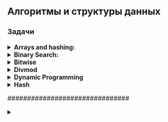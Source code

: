 ## Алгоритмы и структуры данных

### Задачи

<details>
<summary><b>Arrays and hashing:</b></summary>  
<br>

<details>
<summary><b>217. Contains-duplicate:</b></summary>

https://leetcode.com/problems/contains-duplicate/
<img src="media_readme/leetcode_tasks/array_and_hashing/217.png"/>

Time: O(nlog(n)); Space: O(1)
```python
class Solution:
    def containsDuplicate(self, nums: List[int]) -> bool:
        nums = sorted(nums)

        for n in range(len(nums) - 1):
            if nums[n] == nums[n+1]:
                return True
        return False
```

Time: O(n); Space: O(n)
```python
class Solution:
    def containsDuplicate(self, nums: List[int]) -> bool:
        hashset = set ()

        for n in nums:
            if n in hashset:
                return True
            
            hashset.add(n)
        return False
```
</details>

<details>
<summary><b>242. Valid Anagram</b></summary>
<img src="media_readme/leetcode_tasks/array_and_hashing/217.png"/>

Time: O(n); Space: O(n);
```python
class Solution:
    def isAnagram(self, s: str, t: str) -> bool:
        '''
        Пройдемся по каждому символу в строке, каждый уникальный символ будем добавлять в качестве ключа,
        если символ уже находится в словаре, то увеличиваем счетчик
        Выполняем для двух строк
        Сравниваем словари
        '''
        if len(s) != len(t):
            return False
        
        countS, countT = {}, {}

        for i in range(len(s)):
            countS[s[i]] = 1 + countS.get(s[i], 0)
            countT[t[i]] = 1 + countT.get(t[i], 0)            
        
        for c in countS:
            if countS[c] != countT.get(c, 0):
                return False
        
        return True
```

Time: O(nlog(n)); Space: O(nlog(n));
```python
class Solution:
    def isAnagram(self, s: str, t: str) -> bool:
        return sorted(s) == sorted(t)
        
```
</details>

<details>
<summary><b>1. Two Sum</b></summary>

<img src="media_readme/leetcode_tasks/array_and_hashing/1.png" />

Time: O(n); Space: O(n);
```python
class Solution:
    def twoSum(self, nums: List[int], target: int) -> List[int]:
        '''
        Создадим словарь с парой число:индекс_числа
        Проиндекстируем список nums
        Найдем разницу между target и числом
        Если число размером в разницу есть в словаре, то возвращаем результат
        Иначе добавляем число в словарь   
        '''
        hashmap = {}  # value : index

        for k, v in enumerate(nums):
            diff = target - v
            if diff in hashmap:
                return [hashmap[diff], k]
            hashmap[v] = k
```
</details>

<details>
<summary><b>49. Group Anagrams</b></summary>

<img src="media_readme/leetcode_tasks/array_and_hashing/49.png" />

Time: O(n * k * log(k)); Space: O(n);
```python
class Solution:
    def groupAnagrams(self, strs: List[str]) -> List[List[str]]:
        anagram_dict = defaultdict(list)
        
        for i, word in enumerate(strs):
            sorted_word = ''.join(sorted(word))
            anagram_dict[sorted_word].append(word)

        return list(anagram_dict.values())
```
</details>

<details>
<summary><b>347. Top K Frequent Elements</b></summary>

<img src="media_readme/leetcode_tasks/array_and_hashing/347.png" />

Time: O(n * k * log(k)); Space: O(n);
```python
class Solution:
    def topKFrequent(self, nums: List[int], k: int) -> List[int]:
        # Используем Counter для подсчета частоты элементов
        num_count = Counter(nums)

        # Сортируем элементы по частоте в убывающем порядке
        sorted_nums = sorted(num_count, key=lambda x: num_count[x], reverse=True)

        # Возвращаем первые k элементов
        return sorted_nums[:k]
```
</details>

<details>
<summary><b>605. Can Place Flowers</b></summary>

<img src="media_readme/leetcode_tasks/array_and_hashing/605.png" />

Time: O(n); Space: O(1);
```python
class Solution:
    def canPlaceFlowers(self, flowerbed: List[int], n: int) -> bool:
        length = len(flowerbed)
        i = 0

        while i < length:
            if flowerbed[i] == 0:
                if i == length - 1 or flowerbed[i + 1] == 0:
                    n -= 1
                    i += 2  # пропускаем два элемента, так как они не могут влиять на посадку цветка
                else:
                    i += 3  # пропускаем три элемента, так как следующий элемент занят
            else:
                i += 2  # пропускаем два элемента, так как текущий элемент уже занят

            if n <= 0:
                return True

        return False
```
</details>

<details>
<summary><b>941. Valid Mountain Array</b></summary>

<img src="media_readme/leetcode_tasks/array_and_hashing/941.png" />

Time: O(n); Space: O(1);
```python
class Solution:
    def validMountainArray(self, arr: List[int]) -> bool:
        l = len(arr)

        if l < 3:
            return False
        
        i = 0
        while arr[i] < arr[i+1]:
            i += 1 
            if i == l - 1:
                return False  
        
        j = l-1
        while arr[j-1] > arr[j]:
            j -= 1
            if j == 0:
                return False 
        
        return i == j
```
</details>

<details>
<summary><b>228. Summary Ranges</b></summary>

<img src="media_readme/leetcode_tasks/array_and_hashing/228.png" />

Time: O(n); Space: O(1);
```python
class Solution:
    def summaryRanges(self, nums: List[int]) -> List[str]:
        i = 0
        j = 0
        res = []

        while j <= len(nums) - 1:
            start = nums[i]

            while j < len(nums) - 1 and nums[j + 1] - nums[j] == 1:
                j += 1

            finish = nums[j]

            if start == finish:
                res.append(str(start))
            else:
                res.append(str(start) + "->" + str(finish))

            i = j + 1
            j += 1
        return res
```
</details>

<details>
<summary><b>1431. Kids With the Greatest Number of Candies</b></summary>
<img src="media_readme/leetcode_tasks/array_and_hashing/1431.png" />

Time: O(n); Space: O(n);
```python
class Solution:
    def kidsWithCandies(self, candies: List[int], extraCandies: int) -> List[bool]:
        return [candy + extraCandies >= max(candies) for candy in candies]
```
</details>

<details>
<summary><b>674. Longest Continuous Increasing Subsequence</b></summary>

<img src="media_readme/leetcode_tasks/array_and_hashing/674.png" />

Time: O(n); Space: O(n);

```python
class Solution:
    def findLengthOfLCIS(self, nums: List[int]) -> int:
        if not nums:
            return 0

        res = [1]
        f = 1

        for i in range(1, len(nums)):
            if nums[i] > nums[i - 1]:
                res.append(res[-1] + 1)
            else:
                res.append(1)

        return max(res)
```
</details>

<details>
<summary><b>1480. Running Sum of 1d Array</b></summary>

<img src="media_readme/leetcode_tasks/array_and_hashing/1480.png" />

Time: O(n); Space: O(1);

```python
class Solution:
    def runningSum(self, nums: List[int]) -> List[int]:
        for i in range(1, len(nums)):
            nums[i] += nums[i-1]
        return nums
```
</details>

<details>
<summary><b>896. Monotonic Array</b></summary>

<img src="media_readme/leetcode_tasks/array_and_hashing/896.png" />

Time: O(n); Space: O(1);

```python
class Solution:
    def isMonotonic(self, nums: List[int]) -> bool:
        i = 0
        while i < len(nums) - 1 and nums[i] <= nums[i+1]:
            i += 1
        
        j = 0
        while j < len(nums) - 1 and nums[j] >= nums[j+1]:
            j += 1
        
        return any([i == len(nums) - 1, j == len(nums) - 1])
```
</details>
<br>
</details>

<details>
<summary><b>Binary Search:</b></summary>
<br>
<details>
<summary><b>367. Valid Perfect Square</b></summary>

<img src="media_readme/leetcode_tasks/divmod/367.png" />

Time: O(1); Space: O(1);

```python
class Solution:
    def isPerfectSquare(self, num: int) -> bool:
        return num % num ** 0.5 == 0
```

Time: O(log(n)); Space: O(1);
```python
class Solution:
    def isPerfectSquare(self, num: int) -> bool:
        l, r = 1, num // 2

        if num == 1:
            return True

        while l <= r:
            mid = (l + r ) // 2
            
            if mid ** 2 == num:
                return True
            
            if mid ** 2 > num:
                r = mid - 1
            else:
                l = mid + 1
        
        return False
```
</details>

<details>
<summary><b>704. Binary Search</b></summary>

<img src="media_readme/leetcode_tasks/binary search/704.png" />

Time: O(log(n)); Space: O(1);

```python
class Solution:
    def search(self, nums: List[int], target: int) -> int:
        l, r = 0, len(nums) - 1

        while l <= r:
            mid = (r + l) // 2

            if nums[mid] == target:
                return mid
            elif nums[mid] < target:
                l = mid + 1
            else:
                r = mid

        return -1
```
</details>

<details>
<summary><b>69. Sqrt(x)</b></summary>

<img src="media_readme/leetcode_tasks/binary search/69.png" />

Time: O(log(n)); Space: O(1);

```python
class Solution:
    def mySqrt(self, x: int) -> int:
        l, r = 1, x

        while l <= r:
            mid = (l + r) // 2

            if mid * mid == x:
                return int(mid)
            
            if mid * mid < x:
                l = mid + 1
            else:
                r = mid - 1

        return r
```
</details>

<details>
<summary><b>278. First Bad Version</b></summary>

<img src="media_readme/leetcode_tasks/binary search/278.png" />

Time: O(log(n)); Space: O(1);

```python
# The isBadVersion API is already defined for you.
# def isBadVersion(version: int) -> bool:

class Solution:
    def firstBadVersion(self, n: int) -> int:
        l, r = 0, n
        
        while l <= r:
            mid = (l + r) // 2

            if isBadVersion(mid) == False:
                l = mid + 1
            else:
                r = mid - 1
            
            if isBadVersion(mid-1) == False and isBadVersion(mid) == True:
                return mid
```
</details>

<details>
<summary><b>374. Guess Number Higher or Lower</b></summary>

<img src="media_readme/leetcode_tasks/binary search/374.png" />

Time: O(log(n)); Space: O(1);

```python
# The guess API is already defined for you.
# @param num, your guess
# @return -1 if num is higher than the picked number
#          1 if num is lower than the picked number
#          otherwise return 0
# def guess(num: int) -> int:

class Solution:
    def guessNumber(self, n: int) -> int:
        l, r = 1, n

        while l <= r:
            mid = (l + r) // 2
            g = guess(mid)
            
            if g == 0:
                return mid
            elif g > 0:
                l = mid + 1
            else:
                r = mid - 1

        return r
```
</details>

<details>
<summary><b>35. Search Insert Position</b></summary>

<img src="media_readme/leetcode_tasks/binary search/35.png" />

Time: O(log(n)); Space: O(1);

```python
class Solution:
    def searchInsert(self, nums: List[int], target: int) -> int:
        l, r = 0, len(nums) - 1
        if len(nums) == 1 and nums[0] < target:
            return 1

        while l < r:
            mid = (l + r) // 2

            if nums[mid] == target:
                return mid
            elif nums[mid] < target:
                l = mid + 1
            else:
                r = mid

            if nums[-1] < target:
                return len(nums)
            elif nums[0] > target:
                return 0

        return r
```
</details>

<details>
<summary><b>852. Peak Index in a Mountain Array</b></summary>

<img src="media_readme/leetcode_tasks/binary search/852.png" />

Time: O(log(n)); Space: O(1);

```python
class Solution:
    def peakIndexInMountainArray(self, arr: List[int]) -> int:
        l, r = 0, len(arr) - 1

        while l <= r:
            mid = (l + r) // 2

            if arr[mid - 1] < arr[mid] > arr[mid + 1]:
                return mid

            if arr[mid - 1] < arr[mid]:
                l = mid + 1
            else:
                r = mid
```
</details>
<br>
</details>

<details>
<summary><b>Bitwise</b></summary><br>
<br>
<details>
<summary><b>338. Counting Bits</b></summary>

<img src="media_readme/leetcode_tasks/bitwise/338.png"/>

Time: O(n * log(n)); Space: O(1);

```python
class Solution:
    def countBits(self, n: int) -> List[int]:
        # ans = [bin(i)[2:].count('1') for i in range(n+1)]

        ans = [0]

        for i in range(1, n + 1):
            current = 0

            while i:
                current += i & 1
                i >>= 1
            ans.append(current)

        return ans
```
</details>

<details>
<summary><b>136. Single Number</b></summary>

<img src="media_readme/leetcode_tasks/bitwise/136.png" />

Time: O(n); Space: O(1);

```python
class Solution:
    def singleNumber(self, nums: List[int]) -> int:
        ans = 0
        
        for num in nums:
            ans = ans ^ num
        
        return ans
```
</details>

<details>
<summary><b>461. Hamming Distance</b></summary>

<img src="media_readme/leetcode_tasks/bitwise/461.png" />

Time: O(log(n)); Space: O(1);

```python
class Solution:
    def hammingDistance(self, x: int, y: int) -> int:

        ans = 0

        while x or y:

            ans += (x & 1) != (y & 1)
            x >>= 1
            y >>= 1

        return ans
```
</details>

<details>
<summary><b>191. Number of 1 Bits</b></summary>

<img src="media_readme/leetcode_tasks/bitwise/191.png" />

Time: O(n); Space: O(1);

```python
class Solution:
    def hammingWeight(self, n: int) -> int:

        count = 0

        while n:
            
            count += n & 1
            n >>= 1
        
        return count
```
</details>
<br>
</details>

<details>
<summary><b>Divmod</b></summary><br>
<br>

<details>
<summary><b>9. Palindrome Number</b></summary>

<img src="media_readme/leetcode_tasks/divmod/9.png"/>

Time: O(log(n)); Space: O(1);

```python
class Solution:
    def isPalindrome(self, x: int) -> bool:
        if x < 0:
            return False

        num = 0
        orig = x

        while x:
            x, digit = divmod(x, 10)  # Берем последнюю цифру числа

            num = num * 10 + digit  # Пересобираем число справа налево
        
        return num == orig
```
</details>

<details>
<summary><b>258. Add Digits</b></summary>

<img src="media_readme/leetcode_tasks/divmod/258.png"/>

Time: O(log(n)); Space: O(1);

```python
class Solution:
    def addDigits(self, num: int) -> int:
        new = 0

        while num:
            num, digit = divmod(num, 10)

            new = new + digit

        if new > 9:
            return self.addDigits(new)

        return new
```
</details>

<details>
<summary><b>66. Plus One</b></summary>

<img src="media_readme/leetcode_tasks/divmod/66.png"/>

Time: O(n); Space: O(1);

```python
class Solution:
    def plusOne(self, digits: List[int]) -> List[int]:
        carry = 1

        for i in range(len(digits)-1, -1, -1):

            carry, digits[i] = divmod(carry+digits[i], 10)

            if carry == 0:
                break

        return digits if not carry else [carry] + digits
```
</details>

<details>
<summary><b>67. Add Binary</b></summary>

<img src="media_readme/leetcode_tasks/divmod/67.png"/>

Time: O(n); Space: O(1);

```python
class Solution:
    def addBinary(self, a: str, b: str) -> str:
        # res = bin(int(a, 2) + int(b, 2))
        # return res[2:]

        la, lb = len(a), len(b)

        # Уравняем длину строк
        if la > lb:
            b = '0' * (la - lb) + b
        else:
            a = '0' * (lb - la) + a

        carry = 0
        ans = ''

        for i in range(len(a)-1, -1, -1):
            d1 = int(a[i])
            d2 = int(b[i])

            carry, d = divmod(d1 + d2 + carry, 2)

            ans += str(d)
        
        if carry:
            ans += str(carry)
        
        return ans[::-1]
```
</details>
<br>
</details>

<details>
<summary><b>Dynamic Programming</b></summary><br>
<br>

<details>
<summary><b>1137. N-th Tribonacci Number</b></summary>

<img src="media_readme/leetcode_tasks/dynamic programming/1137.png"/>

Time: O(n); Space: O(n);

```python
class Solution:
    def tribonacci(self, n: int) -> int:
        dp = [0, 1, 1]

        if n < 3:
            return dp[n]

        for i in range(3, n+1):
            dp.append(dp[i-3] + dp[i-2] + dp[i-1])
        
        return dp[-1]
```
</details>

<details>
<summary><b>509. Fibonacci Number</b></summary>

<img src="media_readme/leetcode_tasks/dynamic programming/509.png"/>

Time: O(n); Space: O(1);

```python
class Solution:
    @lru_cache(None)
    def fib(self, n: int) -> int:
        if n < 2:
            return n
        return self.fib(n-1) + self.fib(n-2)

    # def fib(self, n: int) -> int:
    #     if n < 2:
    #         return n

    #     n0, n1 = 0, 1
    #     for i in range(2, n + 1):
    #         cur = n0 + n1
    #         n0, n1 = n1, cur
    #     return cur
```
</details>

<details>
<summary><b>118. Pascal's Triangle</b></summary>

<img src="media_readme/leetcode_tasks/dynamic programming/118.png"/>

Time: O(n * k); Space: O(n * k);

```python
class Solution:
    def generate(self, numRows: int) -> List[List[int]]:
        dp = [[1], [1, 1]]

        if numRows < 3:
            return dp[:numRows]

        for _ in range(numRows-2):

            step = [1]  # Добавляем во внутренний список 1 в начало

            # Считаем суммы соседних элементов и вставляем их между соседями
            for i in range(1, len(dp[-1])):
                step.append(dp[-1][i] + dp[-1][i-1])
            
            step += [1]  # Добавляем во внутренний список 1 в конец
            dp.append(step)
            
        return(dp)
```
</details>

<details>
<summary><b>485. Max Consecutive Ones</b></summary>

<img src="media_readme/leetcode_tasks/dynamic programming/485.png"/>

Time: O(n); Space: O(n);

```python
class Solution:
    def findMaxConsecutiveOnes(self, nums: List[int]) -> int:

        dp = [0] * (len(nums) + 1)

        for i in range(len(nums)):
            if nums[i]:
                dp[i + 1] = dp[i] + 1
            else:
                dp[i + 1] = 0

        return max(dp)
```
</details>
<br>
</details>

<details>
<summary><b>Hash</b></summary>
<br>

<details>
<summary><b>929. Unique Email Addresses</b></summary>

<img src="media_readme/leetcode_tasks/hash/929.png"/>

Time: O(n * k); Space: O(n * k);

```python
class Solution:
    def numUniqueEmails(self, emails: List[str]) -> int:
        hashset = set()

        for e in emails:

            localname, domain = e.split('@')
            
            localname = localname.split('+')[0].replace('.', '')

            hashset.add(f'{localname}@{domain}')

        return len(hashset) 
```
</details>

<details>
<summary><b>1346. Check If N and Its Double Exist</b></summary>

<img src="media_readme/leetcode_tasks/hash/1346.png"/>

Time: O(n); Space: O(n);

```python
class Solution:
    def checkIfExist(self, arr: List[int]) -> bool:
        
        hashset = set()

        for num in arr:

            if num * 2 in hashset or num / 2 in hashset:
                return True
            hashset.add(num)
        
        return False    
```
</details>

<details>
<summary><b>389. Find the Difference</b></summary>

<img src="media_readme/leetcode_tasks/hash/389.png"/>

Time: O(n); Space: O(n);

```python
class Solution:
    def findTheDifference(self, s: str, t: str) -> str:
        # res = Counter(t) - Counter(s)
        # return list(res.keys())[0]

        count_s = {}

        for char in s:
            count_s[char] = count_s.get(char, 0) + 1
        
        for char in t:
            if char not in count_s or count_s[char] == 0:
                return char
            
            count_s[char] -= 1
        
        return None
```
</details>

<details>
<summary><b>268. Missing Number</b></summary>

<img src="media_readme/leetcode_tasks/hash/268.png"/>

Time: O(n); Space: O(n);

```python
class Solution:
    def missingNumber(self, nums: List[int]) -> int:
        # nums = sorted(nums)
        # if nums[0] != 0:
        #     return 0

        # for i in range(len(nums) - 1):
        #     if not nums[i] + 1 == nums[i + 1]:
        #         return nums[i] + 1
        
        # return nums[-1] + 1
        
        return list(set(range(len(nums)+1)) - set(nums))[0] 
```
</details>

<details>
<summary><b>169. Majority Element</b></summary>

<img src="media_readme/leetcode_tasks/hash/169.png"/>

Time: O(n); Space: O(n);

```python
class Solution:
    def majorityElement(self, nums: List[int]) -> int:
        counter = Counter(nums)

        for k, v in counter.items():
            if v == max(counter.values()):
                return k
```
</details>

<details>
<summary><b>409. Longest Palindrome</b></summary>

<img src="media_readme/leetcode_tasks/hash/409.png"/>

Time: O(n); Space: O(n);

```python
class Solution:
    def longestPalindrome(self, s: str) -> int:
        hashset = {}

        for char in s:
            hashset[char] = hashset.get(char, 0) + 1

        res = 0

        for k, v in hashset.items():
            cur = v - (v % 2)
            res += cur
            hashset[k] -= cur
        
        return res if not sum(hashset.values()) else res + 1
```
</details>

<details>
<summary><b>205. Isomorphic Strings</b></summary>

<img src="media_readme/leetcode_tasks/hash/205.png"/>

Time: O(n); Space: O(n);

```python
class Solution:
    def isIsomorphic(self, s: str, t: str) -> bool:
        ds, dt = {}, {}
        
        for i in range(len(s)):
            
            if s[i] in ds:
                if ds[s[i]] != t[i]:
                    return False
            else:
                if t[i] in dt and dt[t[i]] != s[i]:
                    return False
                else: 
                    ds[s[i]] = t[i]
                    dt[t[i]] = s[i]

        return True
```
</details>

<details>
<summary><b>349. Intersection of Two Arrays</b></summary>

<img src="media_readme/leetcode_tasks/hash/349.png"/>

Time: O(n); Space: O(n);

```python
class Solution:
    def intersection(self, nums1: List[int], nums2: List[int]) -> List[int]:
        return list(set(nums1) & set(nums2))
```
</details>

<details>
<summary><b>448. Find All Numbers Disappeared in an Array</b></summary>

<img src="media_readme/leetcode_tasks/hash/448.png"/>

Time: O(n); Space: O(n);

```python
class Solution:
    def findDisappearedNumbers(self, nums: List[int]) -> List[int]:
        return set(range(1, len(nums)+1)) - set(nums)
```
</details>

<details>
<summary><b>771. Jewels and Stones</b></summary>

<img src="media_readme/leetcode_tasks/hash/771.png"/>

Time: O(n); Space: O(n);

```python
class Solution:
    def numJewelsInStones(self, jewels: str, stones: str) -> int:

        jset = set(jewels)

        jewels_count = 0

        for i in stones:
            if i in jset:
                jewels_count += 1
        
        return jewels_count
```
</details>

<br>
</details>






###############################

<details>
<summary><b></b></summary>
<br>

<details>
<summary><b></b></summary>

<img src=""/>

Time: O(); Space: O();

```python

```
</details>

</details>





